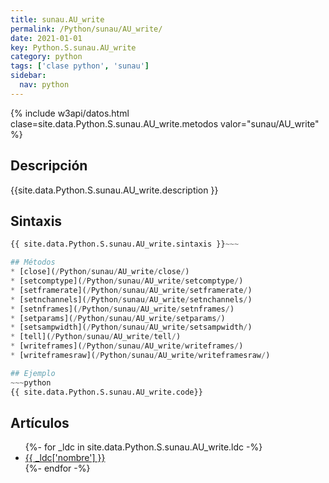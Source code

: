 ```yaml
---
title: sunau.AU_write
permalink: /Python/sunau/AU_write/
date: 2021-01-01
key: Python.S.sunau.AU_write
category: python
tags: ['clase python', 'sunau']
sidebar: 
  nav: python
---
```


{% include w3api/datos.html clase=site.data.Python.S.sunau.AU_write.metodos valor="sunau/AU_write" %}

## Descripción
{{site.data.Python.S.sunau.AU_write.description }}

## Sintaxis
~~~python
{{ site.data.Python.S.sunau.AU_write.sintaxis }}~~~

## Métodos
* [close](/Python/sunau/AU_write/close/)
* [setcomptype](/Python/sunau/AU_write/setcomptype/)
* [setframerate](/Python/sunau/AU_write/setframerate/)
* [setnchannels](/Python/sunau/AU_write/setnchannels/)
* [setnframes](/Python/sunau/AU_write/setnframes/)
* [setparams](/Python/sunau/AU_write/setparams/)
* [setsampwidth](/Python/sunau/AU_write/setsampwidth/)
* [tell](/Python/sunau/AU_write/tell/)
* [writeframes](/Python/sunau/AU_write/writeframes/)
* [writeframesraw](/Python/sunau/AU_write/writeframesraw/)

## Ejemplo
~~~python
{{ site.data.Python.S.sunau.AU_write.code}}
~~~

## Artículos
<ul>
{%- for _ldc in site.data.Python.S.sunau.AU_write.ldc -%}
   <li>
       <a href="{{_ldc['url'] }}">{{ _ldc['nombre'] }}</a>
   </li>
{%- endfor -%}
</ul>

